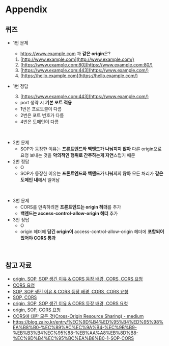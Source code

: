 # Appendix

## 퀴즈

- 1번 문제
    - https://www.example.com 과 **같은 origin**은?
    1. [http://www.example.com](http://www.example.com/)
    2. [https://www.example.com:80](https://www.example.com:80/)
    3. [https://www.example.com:443](https://www.example.com/)
    4. [https://hello.example.com](https://hello.example.com/)
- 1번 정답
    
    3. [https://www.example.com:443](https://www.example.com/)
    - port 생략 시 **기본 포트 적용**
    - 1번은 프로토콜이 다름
    - 2번은 포트 번호가 다름
    - 4번은 도메인이 다름

<br>

- 2번 문제
    - SOP가 등장한 이유는 **프론트엔드와 백엔드가 나눠지지 않아** 다른 origin으로 요청 보내는 것을 **악의적인 행위로 간주하는게 자연**스럽기 때문
- 2번 정답
    - O
    - SOP가 등장한 이유는 **프론트엔드와 백엔드가 나눠지지 않아** 모든 처리가 **같은 도메인 내**에서 일어남

<br>

- 3번 문제
    - CORS를 만족하려면 **프론트엔드는 origin 헤더**를 추가
    - **백엔드는 access-control-allow-origin 헤더** 추가
- 3번 정답
    - O
    - origin 헤더에 **담긴 origin이** access-control-allow-origin 헤더에 **포함되어 있어야 CORS 통과**

<br>

## 참고 자료

- [origin, SOP, SOP 생긴 이유 & CORS 등장 배경, CORS, CORS 요청](https://github.com/devSquad-study/2023-CS-Study/blob/main/Network/network_sop_and_cors.md)
- [CORS 요청](https://github.com/WeareSoft/tech-interview/blob/master/contents/network.md#cors%EB%9E%80)
- [SOP, SOP 생긴 이유 & CORS 등장 배경, CORS, CORS 요청](https://github.com/NKLCWDT/cs/blob/main/Network/CORS.md)
- [SOP, CORS](https://velog.io/@jesop/SOP%EC%99%80-CORS)
- [origin, SOP, SOP 생긴 이유 & CORS 등장 배경, CORS 요청](https://hudi.blog/sop-and-cors/)
- [origin, SOP, CORS 요청](https://jaehyeon48.github.io/web/sop-and-cors/)
- [CORS에 대한 모든 것(Cross-Origin Resource Sharing) - medium](https://swfungineer.medium.com/cors%EC%97%90-%EB%8C%80%ED%95%9C-%EB%AA%A8%EB%93%A0-%EA%B2%83-cross-origin-resource-sharing-fc7f3271490#5114)
- https://blog.zairo.kr/entry/%EC%9D%B4%ED%95%B4%ED%95%98%EA%B8%B0-%EC%89%AC%EC%9A%B4-%EC%9B%B9-%EB%B3%B4%EC%95%88-%EB%AA%A8%EB%8D%B8-%EC%9D%B4%EC%95%BC%EA%B8%B0-1-SOP-CORS